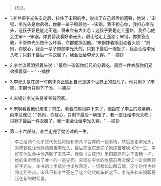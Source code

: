 >终点。

- 1.李兰把李光头支走后，拉住了宋钢的手，说出了自己最后的遗嘱，她说："宋钢，李光头是你弟弟，你要一辈子照顾他······宋钢，我不担心你，我担心李光头，这孩子要是能走正道，将来会有大出息；这孩子要是走上歪路，我担心他会坐牢······宋钢，你要替我看好李光头，别让他走上歪路；宋钢，你要答应我，不管李光头做什么坏事，你都要照固他。"宋钢抹着眼泪点着头说："妈妈，你放心，我会一辈子照顾李光头的。只剩下最后一碗饭了，我会让给李光头吃；只剩下最后一件衣服了，我会让给李光头穿。" --摘抄

- 2.李兰流着泪摇着头说："最后一碗饭你们兄弟分着吃，最后一件衣服你们兄弟换着穿······" --摘抄

- 3.李光头是在这一时刻才真正感到自己是这个世界上的孤儿了，他只剩下了宋钢，宋钢也只剩下了他。 --摘抄

- 4.宋钢让李光头将爷爷背回家。

- 5.宋钢看着他们走进了村庄，看着四周寂静下来了，他跪在了李兰的坟墓前，向李兰保证："妈妈，你放心，只剩下最后一碗饭了，我一定让给李光头吃；只剩下最后一件衣服了，我一定会让给李光头穿。" --摘抄

- 第二十六部分。李兰走完了她苦难的一生。

>李兰给两个儿子交代死后将她和宋凡平合葬的一些事情，然后支走李光头，对宋钢说让他照顾弟弟李光头，最后在医院走完了她这苦难坎坷的一生，幸好在他生命中他遇到了宋凡平，就像《白夜行》里桐原亮司之于雪穗一样，她的生命里有了唯一的一道光亮。宋钢在李兰的坟墓前再次保证一定会照顾好李光头，本书的上半部分也尘埃落定，一切都如过眼云烟，这个时代也终将走到终点，宋凡平和李兰死在了这个时代的车轮之下，李光头和宋钢即将活在新的时代里。
